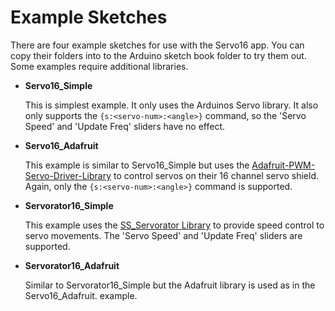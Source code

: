 Example Sketches
================

There are four example sketches for use with the Servo16 app. You can copy their folders into to the Arduino sketch book folder to try them out. Some examples require additional libraries.

  *  **Servo16_Simple**
  
  	 This is simplest example. It only uses the Arduinos Servo library. It also only supports the `{s:<servo-num>:<angle>}` command, so the 'Servo Speed' and 'Update Freq' sliders have no effect. 
  	 
  *  **Servo16_Adafruit**
  
  	 This example is similar to Servo16_Simple but uses the [Adafruit-PWM-Servo-Driver-Library](http://https://github.com/adafruit/Adafruit-PWM-Servo-Driver-Library) to control servos on their 16 channel servo shield. Again, only the `{s:<servo-num>:<angle>}` command is supported.

  *  **Servorator16_Simple**
  
  	 This example uses the [SS_Servorator Library](https://github.com/solderspot/SS_Servorator.git) to provide speed control to servo movements. The 'Servo Speed' and 'Update Freq' sliders are supported. 
  	 
  *  **Servorator16_Adafruit**
  
     Similar to Servorator16_Simple but the Adafruit library is used as in the Servo16_Adafruit. example.
